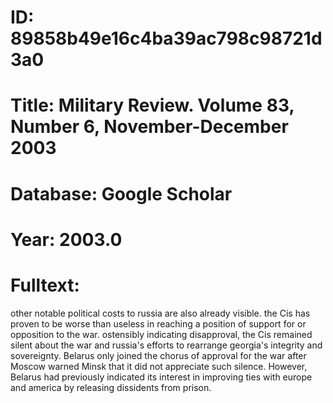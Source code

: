 # ID: 89858b49e16c4ba39ac798c98721d3a0
# Title: Military Review. Volume 83, Number 6, November-December 2003
# Database: Google Scholar
# Year: 2003.0
# Fulltext:
other notable political costs to russia are also already visible.
the Cis has proven to be worse than useless in reaching a position of support for or opposition to the war.
ostensibly indicating disapproval, the Cis remained silent about the war and russia's efforts to rearrange georgia's integrity and sovereignty.
Belarus only joined the chorus of approval for the war after Moscow warned Minsk that it did not appreciate such silence.
However, Belarus had previously indicated its interest in improving ties with europe and america by releasing dissidents from prison.